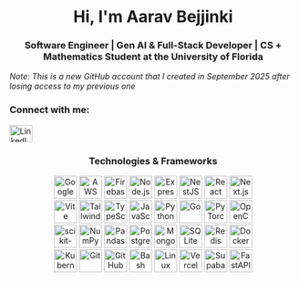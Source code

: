 <h1 align="center">Hi, I'm Aarav Bejjinki</h1>
<h3 align="center">Software Engineer | Gen AI & Full-Stack Developer | CS + Mathematics Student at the University of Florida</h3>
<p align="left"><em>Note: This is a new GitHub account that I created in September 2025 after losing access to my previous one</em></p>

<h3 align="left">Connect with me:</h3>
<p>
  <a href="https://www.linkedin.com/in/aaravbejjinki/" target="_blank">
    <img align="center" src="https://raw.githubusercontent.com/rahuldkjain/github-profile-readme-generator/master/src/images/icons/Social/linked-in-alt.svg" alt="LinkedIn" height="30" width="40" />
  </a>
</p>

<h3 align="center">Technologies & Frameworks</h3>
<p align="center">
  <a href="https://cloud.google.com/" target="_blank"><img src="https://cdn.jsdelivr.net/gh/devicons/devicon@latest/icons/googlecloud/googlecloud-original.svg" alt="Google Cloud" height="40" width="40" /></a>
  <a href="https://aws.amazon.com/" target="_blank"><img src="https://upload.wikimedia.org/wikipedia/commons/9/93/Amazon_Web_Services_Logo.svg" alt="AWS" height="40" width="40" /></a>
  <a href="https://firebase.google.com/" target="_blank"><img src="https://cdn.jsdelivr.net/gh/devicons/devicon@latest/icons/firebase/firebase-plain.svg" alt="Firebase" height="40" width="40" /></a>
  <a href="https://nodejs.org/" target="_blank"><img src="https://cdn.jsdelivr.net/gh/devicons/devicon@latest/icons/nodejs/nodejs-original.svg" alt="Node.js" height="40" width="40" /></a>
  <a href="https://expressjs.com/" target="_blank"><img src="https://cdn.simpleicons.org/express/ffffff" alt="Express" height="40" width="40" /></a>
  <a href="https://nestjs.com/" target="_blank"><img src="https://cdn.simpleicons.org/nestjs/E0234E" alt="NestJS" height="40" width="40" /></a>
  <a href="https://react.dev/" target="_blank"><img src="https://cdn.jsdelivr.net/gh/devicons/devicon@latest/icons/react/react-original.svg" alt="React" height="40" width="40" /></a>
  <a href="https://nextjs.org/" target="_blank"><img src="https://cdn.jsdelivr.net/gh/devicons/devicon@latest/icons/nextjs/nextjs-original.svg" alt="Next.js" height="40" width="40" /></a>
  <br/>
  <a href="https://vitejs.dev/" target="_blank"><img src="https://cdn.jsdelivr.net/gh/devicons/devicon@latest/icons/vite/vite-original.svg" alt="Vite" height="40" width="40" /></a>
  <a href="https://tailwindcss.com/" target="_blank"><img src="https://cdn.jsdelivr.net/gh/devicons/devicon@latest/icons/tailwindcss/tailwindcss-original.svg" alt="Tailwind CSS" height="40" width="40" /></a>
  <a href="https://www.typescriptlang.org/" target="_blank"><img src="https://cdn.jsdelivr.net/gh/devicons/devicon@latest/icons/typescript/typescript-original.svg" alt="TypeScript" height="40" width="40" /></a>
  <a href="https://developer.mozilla.org/docs/Web/JavaScript" target="_blank"><img src="https://cdn.jsdelivr.net/gh/devicons/devicon@latest/icons/javascript/javascript-original.svg" alt="JavaScript" height="40" width="40" /></a>
  <a href="https://www.python.org/" target="_blank"><img src="https://cdn.jsdelivr.net/gh/devicons/devicon@latest/icons/python/python-original.svg" alt="Python" height="40" width="40" /></a>
  <a href="https://go.dev/" target="_blank"><img src="https://cdn.jsdelivr.net/gh/devicons/devicon@latest/icons/go/go-original.svg" alt="Go" height="40" width="40" /></a>
  <a href="https://pytorch.org/" target="_blank"><img src="https://cdn.jsdelivr.net/gh/devicons/devicon@latest/icons/pytorch/pytorch-original.svg" alt="PyTorch" height="40" width="40" /></a>
  <a href="https://opencv.org/" target="_blank"><img src="https://cdn.jsdelivr.net/gh/devicons/devicon@latest/icons/opencv/opencv-original.svg" alt="OpenCV" height="40" width="40" /></a>
  <br/>
  <a href="https://scikit-learn.org/" target="_blank"><img src="https://cdn.jsdelivr.net/gh/devicons/devicon@latest/icons/scikitlearn/scikitlearn-original.svg" alt="scikit-learn" height="40" width="40" /></a>
  <a href="https://numpy.org/" target="_blank"><img src="https://cdn.jsdelivr.net/gh/devicons/devicon@latest/icons/numpy/numpy-original.svg" alt="NumPy" height="40" width="40" /></a>
  <a href="https://pandas.pydata.org/" target="_blank"><img src="https://cdn.jsdelivr.net/gh/devicons/devicon@latest/icons/pandas/pandas-original.svg" alt="Pandas" height="40" width="40" /></a>
  <a href="https://www.postgresql.org/" target="_blank"><img src="https://cdn.jsdelivr.net/gh/devicons/devicon@latest/icons/postgresql/postgresql-original.svg" alt="PostgreSQL" height="40" width="40" /></a>
  <a href="https://www.mongodb.com/" target="_blank"><img src="https://cdn.jsdelivr.net/gh/devicons/devicon@latest/icons/mongodb/mongodb-original.svg" alt="MongoDB" height="40" width="40" /></a>
  <a href="https://www.sqlite.org/" target="_blank"><img src="https://cdn.jsdelivr.net/gh/devicons/devicon@latest/icons/sqlite/sqlite-original.svg" alt="SQLite" height="40" width="40" /></a>
  <a href="https://redis.io/" target="_blank"><img src="https://cdn.jsdelivr.net/gh/devicons/devicon@latest/icons/redis/redis-original.svg" alt="Redis" height="40" width="40" /></a>
  <a href="https://www.docker.com/" target="_blank"><img src="https://cdn.jsdelivr.net/gh/devicons/devicon@latest/icons/docker/docker-original.svg" alt="Docker" height="40" width="40" /></a>
  <br/>
  <a href="https://kubernetes.io/" target="_blank"><img src="https://cdn.jsdelivr.net/gh/devicons/devicon@latest/icons/kubernetes/kubernetes-plain.svg" alt="Kubernetes" height="40" width="40" /></a>
  <a href="https://git-scm.com/" target="_blank"><img src="https://cdn.jsdelivr.net/gh/devicons/devicon@latest/icons/git/git-original.svg" alt="Git" height="40" width="40" /></a>
  <a href="https://github.com/features/actions" target="_blank"><img src="https://cdn.jsdelivr.net/gh/devicons/devicon@latest/icons/githubactions/githubactions-original.svg" alt="GitHub Actions" height="40" width="40" /></a>
  <a href="https://www.gnu.org/software/bash/" target="_blank"><img src="https://cdn.jsdelivr.net/gh/devicons/devicon@latest/icons/bash/bash-original.svg" alt="Bash" height="40" width="40" /></a>
  <a href="https://www.linux.org/" target="_blank"><img src="https://cdn.jsdelivr.net/gh/devicons/devicon@latest/icons/linux/linux-original.svg" alt="Linux" height="40" width="40" /></a>
  <a href="https://vercel.com/" target="_blank"><img src="https://cdn.jsdelivr.net/gh/devicons/devicon@latest/icons/vercel/vercel-original.svg" alt="Vercel" height="40" width="40" /></a>
  <a href="https://supabase.com/" target="_blank"><img src="https://cdn.jsdelivr.net/gh/devicons/devicon@latest/icons/supabase/supabase-original.svg" alt="Supabase" height="40" width="40" /></a>
  <a href="https://fastapi.tiangolo.com/" target="_blank"><img src="https://cdn.jsdelivr.net/gh/devicons/devicon@latest/icons/fastapi/fastapi-original.svg" alt="FastAPI" height="40" width="40" /></a>
</p>

